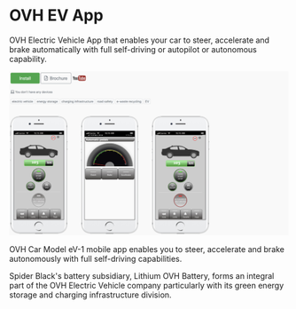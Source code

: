 **OVH EV App**
===
OVH Electric Vehicle App that enables your car to steer, accelerate and brake automatically with full self-driving or autopilot or autonomous capability.

![My Picture](OVHCarApp-Shot-2024-05-29.png)

OVH Car Model eV-1 mobile app enables you to steer, accelerate and brake autonomously with full self-driving capabilities.

Spider Black's battery subsidiary, Lithium OVH Battery, forms an integral part of the OVH Electric Vehicle company particularly with its green energy storage and charging infrastructure division.
